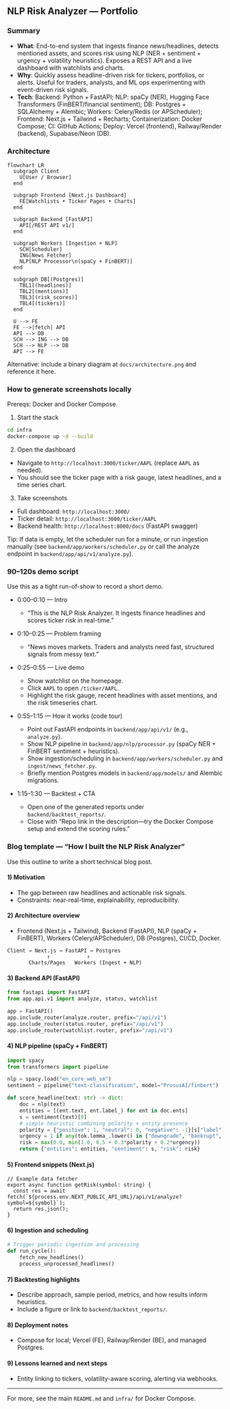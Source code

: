 ## NLP Risk Analyzer — Portfolio

### Summary
- **What**: End-to-end system that ingests finance news/headlines, detects mentioned assets, and scores risk using NLP (NER + sentiment + urgency + volatility heuristics). Exposes a REST API and a live dashboard with watchlists and charts.
- **Why**: Quickly assess headline-driven risk for tickers, portfolios, or alerts. Useful for traders, analysts, and ML ops experimenting with event-driven risk signals.
- **Tech**: Backend: Python + FastAPI; NLP: spaCy (NER), Hugging Face Transformers (FinBERT/financial sentiment); DB: Postgres + SQLAlchemy + Alembic; Workers: Celery/Redis (or APScheduler); Frontend: Next.js + Tailwind + Recharts; Containerization: Docker Compose; CI: GitHub Actions; Deploy: Vercel (frontend), Railway/Render (backend), Supabase/Neon (DB).

### Architecture
```mermaid
flowchart LR
  subgraph Client
    U[User / Browser]
  end

  subgraph Frontend [Next.js Dashboard]
    FE[Watchlists • Ticker Pages • Charts]
  end

  subgraph Backend [FastAPI]
    API[/REST API v1/]
  end

  subgraph Workers [Ingestion + NLP]
    SCH[Scheduler]
    ING[News Fetcher]
    NLP[NLP Processor\n(spaCy + FinBERT)]
  end

  subgraph DB[(Postgres)]
    TBL1[(headlines)]
    TBL2[(mentions)]
    TBL3[(risk_scores)]
    TBL4[(tickers)]
  end

  U --> FE
  FE -->|fetch| API
  API --> DB
  SCH --> ING --> DB
  SCH --> NLP --> DB
  API --> FE
```

Alternative: include a binary diagram at `docs/architecture.png` and reference it here.

### How to generate screenshots locally
Prereqs: Docker and Docker Compose.

1) Start the stack
```bash
cd infra
docker-compose up -d --build
```

2) Open the dashboard
- Navigate to `http://localhost:3000/ticker/AAPL` (replace `AAPL` as needed).
- You should see the ticker page with a risk gauge, latest headlines, and a time series chart.

3) Take screenshots
- Full dashboard: `http://localhost:3000/`
- Ticker detail: `http://localhost:3000/ticker/AAPL`
- Backend health: `http://localhost:8000/docs` (FastAPI swagger)

Tip: If data is empty, let the scheduler run for a minute, or run ingestion manually (see `backend/app/workers/scheduler.py` or call the analyze endpoint in `backend/app/api/v1/analyze.py`).

### 90–120s demo script
Use this as a tight run-of-show to record a short demo.

- 0:00–0:10 — Intro
  - “This is the NLP Risk Analyzer. It ingests finance headlines and scores ticker risk in real-time.”

- 0:10–0:25 — Problem framing
  - “News moves markets. Traders and analysts need fast, structured signals from messy text.”

- 0:25–0:55 — Live demo
  - Show watchlist on the homepage.
  - Click `AAPL` to open `/ticker/AAPL`.
  - Highlight the risk gauge, recent headlines with asset mentions, and the risk timeseries chart.

- 0:55–1:15 — How it works (code tour)
  - Point out FastAPI endpoints in `backend/app/api/v1/` (e.g., `analyze.py`).
  - Show NLP pipeline in `backend/app/nlp/processor.py` (spaCy NER + FinBERT sentiment + heuristics).
  - Show ingestion/scheduling in `backend/app/workers/scheduler.py` and `ingest/news_fetcher.py`.
  - Briefly mention Postgres models in `backend/app/models/` and Alembic migrations.

- 1:15–1:30 — Backtest + CTA
  - Open one of the generated reports under `backend/backtest_reports/`.
  - Close with “Repo link in the description—try the Docker Compose setup and extend the scoring rules.”

### Blog template — “How I built the NLP Risk Analyzer”

Use this outline to write a short technical blog post.

#### 1) Motivation
- The gap between raw headlines and actionable risk signals.
- Constraints: near-real-time, explainability, reproducibility.

#### 2) Architecture overview
- Frontend (Next.js + Tailwind), Backend (FastAPI), NLP (spaCy + FinBERT), Workers (Celery/APScheduler), DB (Postgres), CI/CD, Docker.
```text
Client → Next.js → FastAPI → Postgres
             ↑            ↑
       Charts/Pages   Workers (Ingest + NLP)
```

#### 3) Backend API (FastAPI)
```python
from fastapi import FastAPI
from app.api.v1 import analyze, status, watchlist

app = FastAPI()
app.include_router(analyze.router, prefix="/api/v1")
app.include_router(status.router, prefix="/api/v1")
app.include_router(watchlist.router, prefix="/api/v1")
```

#### 4) NLP pipeline (spaCy + FinBERT)
```python
import spacy
from transformers import pipeline

nlp = spacy.load("en_core_web_sm")
sentiment = pipeline("text-classification", model="ProsusAI/finbert")

def score_headline(text: str) -> dict:
    doc = nlp(text)
    entities = [(ent.text, ent.label_) for ent in doc.ents]
    s = sentiment(text)[0]
    # simple heuristic combining polarity + entity presence
    polarity = {"positive": 1, "neutral": 0, "negative": -1}[s["label"].lower()]
    urgency = 1 if any(tok.lemma_.lower() in {"downgrade", "bankrupt", "probe"} for tok in doc) else 0
    risk = max(0.0, min(1.0, 0.5 + 0.3*polarity + 0.2*urgency))
    return {"entities": entities, "sentiment": s, "risk": risk}
```

#### 5) Frontend snippets (Next.js)
```tsx
// Example data fetcher
export async function getRisk(symbol: string) {
  const res = await fetch(`${process.env.NEXT_PUBLIC_API_URL}/api/v1/analyze?symbol=${symbol}`);
  return res.json();
}
```

#### 6) Ingestion and scheduling
```python
# Trigger periodic ingestion and processing
def run_cycle():
    fetch_new_headlines()
    process_unprocessed_headlines()
```

#### 7) Backtesting highlights
- Describe approach, sample period, metrics, and how results inform heuristics.
- Include a figure or link to `backend/backtest_reports/`.

#### 8) Deployment notes
- Compose for local; Vercel (FE), Railway/Render (BE), and managed Postgres.

#### 9) Lessons learned and next steps
- Entity linking to tickers, volatility-aware scoring, alerting via webhooks.

---

For more, see the main `README.md` and `infra/` for Docker Compose.


